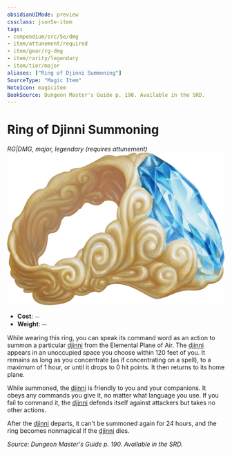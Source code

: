 ```yaml
---
obsidianUIMode: preview
cssclass: json5e-item
tags:
- compendium/src/5e/dmg
- item/attunement/required
- item/gear/rg-dmg
- item/rarity/legendary
- item/tier/major
aliases: ["Ring of Djinni Summoning"]
SourceType: "Magic Item"
NoteIcon: magicitem
BookSource: Dungeon Master's Guide p. 190. Available in the SRD.
---
```

# Ring of Djinni Summoning
*RG|DMG, major, legendary (requires attunement)*  
![](https://raw.githubusercontent.com/5etools-mirror-2/5etools-img/main/items/DMG/Ring%20of%20Djinni%20Summoning.webp#right)  

- **Cost**: ⏤
- **Weight**: ⏤

While wearing this ring, you can speak its command word as an action to summon a particular [djinni](/3-Mechanics/CLI/bestiary/elemental/djinni.md) from the Elemental Plane of Air. The [djinni](/3-Mechanics/CLI/bestiary/elemental/djinni.md) appears in an unoccupied space you choose within 120 feet of you. It remains as long as you concentrate (as if concentrating on a spell), to a maximum of 1 hour, or until it drops to 0 hit points. It then returns to its home plane.

While summoned, the [djinni](/3-Mechanics/CLI/bestiary/elemental/djinni.md) is friendly to you and your companions. It obeys any commands you give it, no matter what language you use. If you fail to command it, the [djinni](/3-Mechanics/CLI/bestiary/elemental/djinni.md) defends itself against attackers but takes no other actions.

After the [djinni](/3-Mechanics/CLI/bestiary/elemental/djinni.md) departs, it can't be summoned again for 24 hours, and the ring becomes nonmagical if the [djinni](/3-Mechanics/CLI/bestiary/elemental/djinni.md) dies.

*Source: Dungeon Master's Guide p. 190. Available in the SRD.*